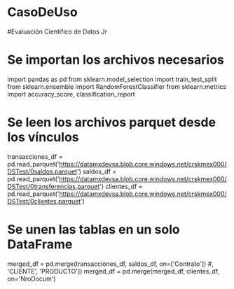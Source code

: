 # CasoDeUso
#Evaluación Científico de Datos Jr


# Se importan los archivos necesarios
import pandas as pd
from sklearn.model_selection import train_test_split
from sklearn.ensemble import RandomForestClassifier
from sklearn.metrics import accuracy_score, classification_report

# Se leen los archivos parquet desde los vínculos
transacciones_df = pd.read_parquet('https://datamxdevsa.blob.core.windows.net/crskmex000/DSTest/0saldos.parquet')
saldos_df = pd.read_parquet('https://datamxdevsa.blob.core.windows.net/crskmex000/DSTest/0transferencias.parquet')
clientes_df = pd.read_parquet('https://datamxdevsa.blob.core.windows.net/crskmex000/DSTest/0clientes.parquet')

# Se unen las tablas en un solo DataFrame
merged_df = pd.merge(transacciones_df, saldos_df, on=['Contrato'])   #, 'CLIENTE', 'PRODUCTO'])
merged_df = pd.merge(merged_df, clientes_df, on='NroDocum')
